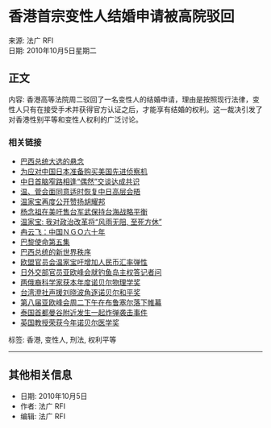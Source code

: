 # 香港首宗变性人结婚申请被高院驳回

来源: 法广 RFI  
日期: 2010年10月5日星期二

## 正文

内容: 香港高等法院周二驳回了一名变性人的结婚申请，理由是按照现行法律，变性人只有在接受手术并获得官方认证之后，才能享有结婚的权利。这一裁决引发了对香港性别平等和变性人权利的广泛讨论。

### 相关链接

- [巴西总统大选的悬念](#)
- [为应对中国日本准备购买美国先进侦察机](#)
- [中日首脑窄路相逢“偶然”交谈达成共识](#)
- [温、菅会面同意适时恢复中日高层会晤](#)
- [温家宝再度公开赞扬胡耀邦](#)
- [杨念祖在美吁售台军武保持台海战略平衡](#)
- [温家宝: 我对政治改革将“风雨无阻, 至死方休”](#)
- [冉云飞：中国ＮＧＯ六十年](#)
- [巴黎使命第五集](#)
- [巴西总统的新世界秩序](#)
- [欧盟官员会温家宝吁增加人民币汇率弹性](#)
- [日外交部官员亚欧峰会就钓鱼岛主权答记者问](#)
- [两俄裔科学家获本年度诺贝尔物理学奖](#)
- [台湾澄社声援刘晓波角逐诺贝尔和平奖](#)
- [第八届亚欧峰会周二下午在布鲁塞尔落下帷幕](#)
- [泰国首都曼谷附近发生一起炸弹袭击事件](#)
- [英国教授荣获今年诺贝尔医学奖](#)

标签: 香港, 变性人, 刑法, 权利平等

--- 

## 其他相关信息

- 日期: 2010年10月5日
- 作者: 法广 RFI
- 编辑: 法广 RFI
